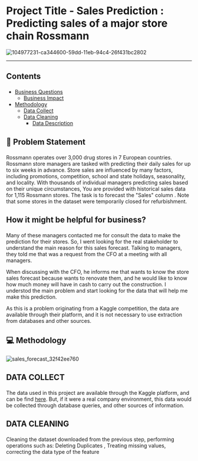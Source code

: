 # Project Title - Sales Prediction : Predicting sales of a major store chain Rossmann

![104977231-ca344600-59dd-11eb-94c4-26f431bc2802](https://user-images.githubusercontent.com/88886118/213765233-a9265fb0-14de-4d5c-83ff-2c55e7c6ec4c.png)

---
## Contents <p id="contents"></p>
- <a href="#bquestions">Business Questions</a>
  - <a href="#business_impact">Business Impact</a>
- <a href="#methodology">Methodology</a>
  - <a href="#data_collect">Data Collect</a>
  - <a href="#data_cleaning">Data Cleaning</a>
    - <a href="#data_description">Data Description</a>
 
## 📝 Problem Statement <p id="bquestions"></p>

Rossmann operates over 3,000 drug stores in 7 European countries.  Rossmann store managers are tasked with predicting their daily sales for up to six weeks in advance. Store sales are influenced by many factors, including promotions, competition, school and state holidays, seasonality, and locality. With thousands of individual managers predicting sales based on their unique circumstances, 
You are provided with historical sales data for 1,115 Rossmann stores. The task is to forecast the "Sales" column . Note that some stores in the dataset were temporarily closed for refurbishment.

## How it might be helpful for business? <p id="business_impact"></p>

Many of these managers contacted me for consult the data to make the prediction for their stores. So, I went looking for the real stakeholder to understand the main reason for this sales forecast. Talking to managers, they told me that was a request from the CFO at a meeting with all managers.

When discussing with the CFO, he informs me that wants to know the store sales forecast because wants to renovate them, and he would like to know how much money will have in cash to carry out the construction. I understod the main problem and start looking for the data that will help me make this prediction.

As this is a problem originating from a Kaggle competition, the data are available through their platform, and it is not necessary to use extraction from databases and other sources.

## 💻 Methodology <p id="methodology"></p>
![sales_forecast_32f42ee760](https://user-images.githubusercontent.com/88886118/213775274-3112ea1f-e468-4a77-9b02-8c5d34a47ec3.png)

## DATA COLLECT <p id="data_collect"></p>

The data used in this project are available through the Kaggle platform, and can be find [here](https://www.kaggle.com/c/rossmann-store-sales/data). But, if it were a real company environment, this data would be collected through database queries, and other sources of information.

## DATA CLEANING <p id="data_cleaning"></p>

Cleaning the dataset downloaded from the previous step, performing operations such as: Deleting Duplicates , Treating missing values, correcting the data type of the feature
